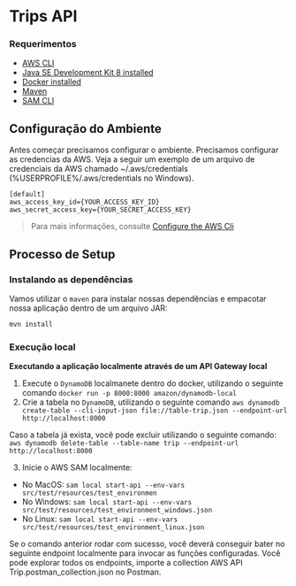 # Trips API

### Requerimentos
* [AWS CLI](https://docs.aws.amazon.com/cli/latest/userguide/cli-chap-install.html)
* [Java SE Development Kit 8 installed](http://www.oracle.com/technetwork/java/javase/downloads/jdk8-downloads-2133151.html)
* [Docker installed](https://www.docker.com/community-edition)
* [Maven](https://maven.apache.org/install.html)
* [SAM CLI](https://github.com/awslabs/aws-sam-cli)

## Configuração do Ambiente
Antes começar precisamos configurar o ambiente. Precisamos configurar as credencias da AWS. Veja a seguir um exemplo de um arquivo de credenciais da AWS chamado ~/.aws/credentials (%USERPROFILE%/.aws/credentials no Windows).

```
[default]
aws_access_key_id={YOUR_ACCESS_KEY_ID}
aws_secret_access_key={YOUR_SECRET_ACCESS_KEY}
```

> Para mais informações, consulte [Configure the AWS Cli](https://docs.aws.amazon.com/cli/latest/userguide/cli-chap-configure.html)

## Processo de Setup

### Instalando as dependências
Vamos utilizar o `maven` para instalar nossas dependências e empacotar nossa aplicação dentro de um arquivo JAR:

```bash
mvn install
```

### Execução local

**Executando a aplicação localmente através de um API Gateway local**
1. Execute o `DynamoDB` localmanete dentro do docker, utilizando o seguinte comando `docker run -p 8000:8000 amazon/dynamodb-local`
2. Crie a tabela no `DynamoDB`, utilizando o seguinte comando `aws dynamodb create-table --cli-input-json file://table-trip.json --endpoint-url http://localhost:8000`

Caso a tabela já exista, você pode excluir utilizando o seguinte comando: `aws dynamodb delete-table --table-name trip --endpoint-url http://localhost:8000`

3. Inicie o AWS SAM localmente: 
* No MacOS: `sam local start-api --env-vars src/test/resources/test_environmen`
* No Windows: `sam local start-api --env-vars src/test/resources/test_environment_windows.json`
* No Linux: `sam local start-api --env-vars src/test/resources/test_environment_linux.json`

Se o comando anterior rodar com sucesso, você deverá conseguir bater no seguinte endpoint localmente para invocar as funções configuradas. Você pode explorar todos os endpoints, importe a collection AWS API Trip.postman_collection.json no Postman.

